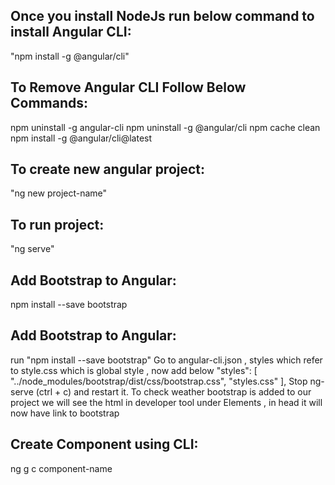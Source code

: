 Once you install NodeJs run below command to install Angular CLI:
-----------------------------------------------------------------
"npm install -g @angular/cli"

To Remove Angular CLI Follow Below Commands:
--------------------------------------------
npm uninstall -g angular-cli
npm uninstall -g @angular/cli
npm cache clean
npm install -g @angular/cli@latest

To create new angular project:
------------------------------
"ng new project-name"

To run project:
---------------
"ng serve"

Add Bootstrap to Angular:
-------------------------
npm install --save bootstrap

Add Bootstrap to Angular:
-------------------------
run "npm install --save bootstrap"
Go to angular-cli.json , styles which refer to style.css which is global style , now add below 
   "styles": [
        "../node_modules/bootstrap/dist/css/bootstrap.css",
        "styles.css"
      ],
Stop ng-serve (ctrl + c) and restart it.
To check weather bootstrap is added to our project we will see the html in developer tool under Elements , in head it will now have link to bootstrap

Create Component using CLI:
---------------------------
ng g c component-name